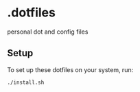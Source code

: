 # .dotfiles
personal dot and config files

## Setup
To set up these dotfiles on your system, run:
```bash
./install.sh
